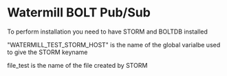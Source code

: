 # Watermill BOLT Pub/Sub
To perform installation you need to have STORM and BOLTDB installed

"WATERMILL_TEST_STORM_HOST" is the name of the global varialbe used to give the STORM keyname

file_test is the name of the file created by STORM
